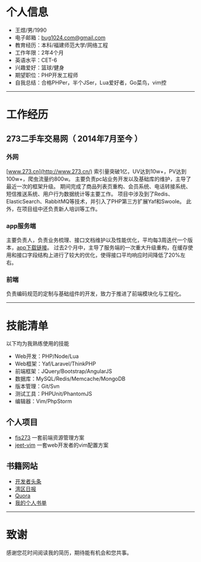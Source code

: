
# 个人信息
 - 王煜/男/1990
 - 电子邮箱：bug1024.com@gmail.com
 - 教育经历：本科/福建师范大学/网络工程
 - 工作年限：2年4个月
 - 英语水平：CET-6
 - 兴趣爱好：篮球/健身
 - 期望职位：PHP开发工程师
 - 自我总结：合格PHPer，半个JSer，Lua爱好者，Go菜鸟，vim控

---

# 工作经历

## 273二手车交易网（ 2014年7月至今 ）

### 外网
 [www.273.cn](http://www.273.cn/) 索引量突破1亿，UV达到10w+，PV达到100w+，爬虫流量约800w。
 主要负责pc站业务开发以及基础库的维护，主导了最近一次的框架升级。
 期间完成了商品列表页重构、会员系统、电话转接系统、短信推送系统、用户行为数据统计等主要工作。
 项目中涉及到了Redis、ElasticSearch、RabbitMQ等技术，并引入了PHP第三方扩展Yaf和Swoole。
 此外，在项目组中还负责新人培训等工作。

### app服务端
 主要负责人，负责业务梳理、接口文档维护以及性能优化，平均每3周迭代一个版本，[app下载链接](http://a.app.qq.com/o/simple.jsp?pkgname=cn.car273)。
 过去2个月中，主导了服务端的一次重大升级重构，在缓存使用和接口字段结构上进行了较大的优化，使得接口平均响应时间降低了20%左右。

### 前端
 负责编码规范的定制与基础组件的开发，致力于推进了前端模块化与工程化。

---

# 技能清单

 以下均为我熟练使用的技能

 - Web开发：PHP/Node/Lua
 - Web框架：Yaf/Laravel/ThinkPHP
 - 前端框架：JQuery/Bootstrap/AngularJS
 - 数据库：MySQL/Redis/Memcache/MongoDB
 - 版本管理：Git/Svn
 - 测试工具：PHPUnit/PhantomJS
 - 编辑器：Vim/PhpStorm

## 个人项目

 - [fis273](https://npm.taobao.org/package/fis273) 一套前端资源管理方案
 - [jeet-vim](http://github.com/bug1024/jeet-vim) 一套web开发者的vim配置方案

## 书籍网站
 - [开发者头条](http://toutiao.io/)
 - [湾区日报](https://wanqu.co/)
 - [Quora](https://www.quora.com/)
 - [我的个人书单](https://github.com/bug1024/doc/blob/master/Blog/my-growth.md)

---

# 致谢
 感谢您花时间阅读我的简历，期待能有机会和您共事。
